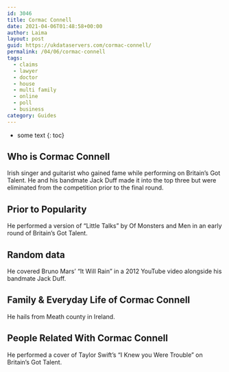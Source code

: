 ```yaml
---
id: 3046
title: Cormac Connell
date: 2021-04-06T01:48:58+00:00
author: Laima
layout: post
guid: https://ukdataservers.com/cormac-connell/
permalink: /04/06/cormac-connell
tags:
  - claims
  - lawyer
  - doctor
  - house
  - multi family
  - online
  - poll
  - business
category: Guides
---
```


* some text
{: toc}


## Who is Cormac Connell
                  
                  
                  
Irish singer and guitarist who gained fame while performing on Britain&#8217;s Got Talent. He and his bandmate Jack Duff made it into the top three but were eliminated from the competition prior to the final round.
                  
              
            
              
            
                
                
                
## Prior to Popularity
                  
                  
                  
He performed a version of &#8220;Little Talks&#8221; by Of Monsters and Men in an early round of Britain&#8217;s Got Talent.
                  
              
            
              
            
                
                
                
## Random data
                  
                  
                  
He covered Bruno Mars&#8217; &#8220;It Will Rain&#8221; in a 2012 YouTube video alongside his bandmate Jack Duff.
                  
              
            
              
            
                
                
                
## Family & Everyday Life of Cormac Connell
                  
                  
                  
He hails from Meath county in Ireland.
                  
              
            
              
            
                
                
                
## People Related With Cormac Connell
                  
                  
                  
He performed a cover of Taylor Swift&#8217;s &#8220;I Knew you Were Trouble&#8221; on Britain&#8217;s Got Talent.
                  
              
            
              
            
                
              
            
              
              
            
            
              
            
          
          
          
